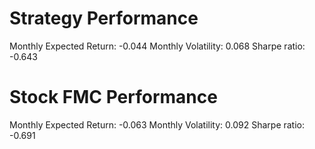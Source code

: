 # Strategy Performance
Monthly Expected Return: -0.044
Monthly Volatility: 0.068
Sharpe ratio: -0.643
# Stock FMC Performance
Monthly Expected Return: -0.063
Monthly Volatility: 0.092
Sharpe ratio: -0.691
